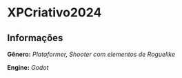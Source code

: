 # XPCriativo2024

## Informações

**Gênero:** _Plataformer, Shooter com elementos de Roguelike_

**Engine:** _Godot_

